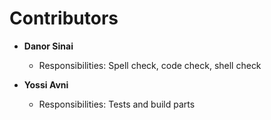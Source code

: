 # Contributors

- **Danor Sinai**

  - Responsibilities: Spell check, code check, shell check

- **Yossi Avni**
  - Responsibilities: Tests and build parts
